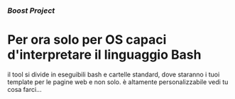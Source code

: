### *Boost Project*
# Per ora solo per OS capaci d'interpretare il linguaggio Bash
il tool si divide in eseguibili bash e cartelle standard, dove staranno i tuoi template per le pagine web e non solo.
è altamente personalizzabile 
vedi tu cosa farci...
